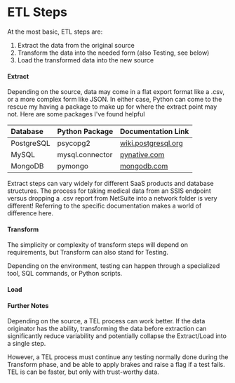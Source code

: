 # ETL Steps

At the most basic, ETL steps are:

1. Extract the data from the original source
2. Transform the data into the needed form \(also Testing, see below\)
3. Load the transformed data into the new source

#### Extract

Depending on the source, data may come in a flat export format like a .csv, or a more complex form like JSON.  In either case, Python can come to the rescue my having a package to make up for where the extract point may not.  Here are some packages I've found helpful

| Database | Python Package | Documentation Link |
| :--- | :--- | :--- |
| PostgreSQL | psycopg2 | [wiki.postgresql.org](https://wiki.postgresql.org/wiki/Psycopg2_Tutorial) |
| MySQL | mysql.connector | [pynative.com](https://pynative.com/python-mysql-select-query-to-fetch-data/) |
| MongoDB | pymongo | [mongodb.com](https://www.mongodb.com/blog/post/getting-started-with-python-and-mongodb) |

Extract steps can vary widely for different SaaS products and database structures.  The process for taking medical data from an SSIS endpoint versus dropping a .csv report from NetSuite into a network folder is very different!  Referring to the specific documentation makes a world of difference here. 

#### Transform

The simplicity or complexity of transform steps will depend on requirements, but Transform can also stand for Testing.

Depending on the environment, testing can happen through a specialized tool, SQL commands, or Python scripts.

#### Load



#### Further Notes

Depending on the source, a TEL process can work better.  If the data originator has the ability, transforming the data before extraction can significantly reduce variability and potentially collapse the Extract/Load into a single step.  

However, a TEL process must continue any testing normally done during the Transform phase, and be able to apply brakes and raise a flag if a test fails.  TEL is can be faster, but only with trust-worthy data.

